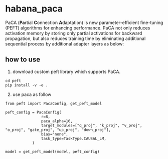# habana_paca
PaCA (**Pa**rtial **C**onnection **A**daptation) is new parameter-efficient fine-tuning (PEFT) algorithms for enhancing performance. PaCA not only reduces activation memory by storing only partial activations for backward propagation, but also reduces training time by eliminating additional sequential process by additional adapter layers as below:

## how to use
1. download custom peft library which supports PaCA.
```
cd peft
pip install -v -e .
```
2. use paca as follow
```
from peft import PacaConfig, get_peft_model

peft_config = PacaConfig(
                r=8,
                paca_alpha=16,
                target_modules=["q_proj", "k_proj", "v_proj", "o_proj", "gate_proj", "up_proj", "down_proj"],
                bias="none",
                task_type=TaskType.CAUSAL_LM,
            )

model = get_peft_model(model, peft_config)
```

